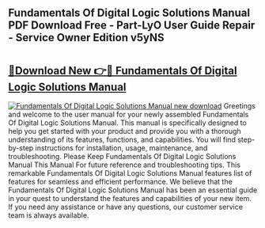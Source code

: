 ## Fundamentals Of Digital Logic Solutions Manual PDF Download Free - Part-LyO User Guide Repair - Service Owner Edition v5yNS

# <h2><a href="http://bc80653.oget.top/?id=Fundamentals+Of+Digital+Logic+Solutions+Manual">🔗Download New 👉🔴 Fundamentals Of Digital Logic Solutions Manual</a></h2>

[![Fundamentals Of Digital Logic Solutions Manual new download](https://i.imgur.com/5g1atiW.png)](http://bc80653.oget.top/?id=Fundamentals+Of+Digital+Logic+Solutions+Manual)
Greetings and welcome to the user manual for your newly assembled Fundamentals Of Digital Logic Solutions Manual. This manual is specifically designed to help you get started with your product and provide you with a thorough understanding of its features, functions, and capabilities. You will find step-by-step instructions for installation, usage, maintenance, and troubleshooting. Please Keep Fundamentals Of Digital Logic Solutions Manual This Manual For future reference and troubleshooting tips. This remarkable Fundamentals Of Digital Logic Solutions Manual features list of features for seamless and efficient performance. We believe that the Fundamentals Of Digital Logic Solutions Manual has been an essential guide in your quest to understand the features and capabilities of your new item. If you need any assistance or have any questions, our customer service team is always available.
